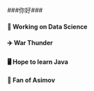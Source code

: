 ###你好###
#### 🔭 Working on Data Science
#### ✈️ War Thunder 
#### 🖥️ Hope to learn Java
#### 🤖 Fan of Asimov
<!--
**Eightina/Eightina** is a ✨ _special_ ✨ repository because its `README.md` (this file) appears on your GitHub profile.

Here are some ideas to get you started:

- 🔭 I’m currently working on ...
- 🌱 I’m currently learning ...
- 👯 I’m looking to collaborate on ...
- 🤔 I’m looking for help with ...
- 💬 Ask me about ...
- 📫 How to reach me: ...
- 😄 Pronouns: ...
- ⚡ Fun fact: ...
-->
